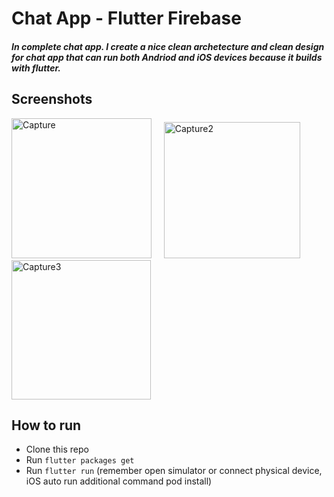 # Chat App - Flutter Firebase

##### In  complete chat app. I create a nice clean archetecture and clean design for chat app that can run both Andriod and iOS devices because it builds with flutter.

## Screenshots
<img width="224" alt="Capture" src="https://user-images.githubusercontent.com/68750404/152053681-578434b2-a868-42d3-bad2-1d7b873c3eb4.PNG"> &nbsp;&nbsp;&nbsp; <img width="218" alt="Capture2" src="https://user-images.githubusercontent.com/68750404/152053685-6f6f9360-82d7-410f-9e58-b733cbb9b75c.PNG"> &nbsp;&nbsp;&nbsp; <img width="223" alt="Capture3" src="https://user-images.githubusercontent.com/68750404/152053693-b82bde58-7376-464a-9a4d-706dce533389.PNG">

## How to run
- Clone this repo
- Run `flutter packages get`
- Run  `flutter run` (remember open simulator or connect physical device, iOS auto run additional command pod install)
